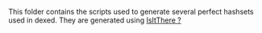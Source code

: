 This folder contains the scripts used to generate several perfect hashsets used in dexed.
They are generated using [IsItThere ?](https://github.com/BBasile/IsItThere)
